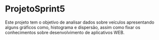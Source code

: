 # ProjetoSprint5

Este projeto tem o objetivo de analisar dados sobre veículos apresentando alguns gráficos como, histograma e dispersão, assim como fixar os conhecimentos sobre desenvolvimento de aplicativos WEB.
